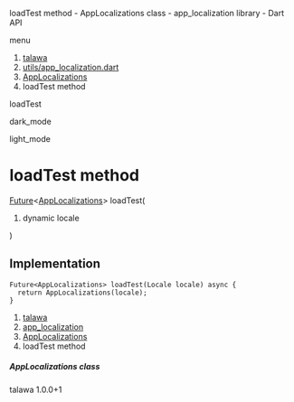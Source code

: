 




loadTest method - AppLocalizations class - app\_localization library - Dart API







menu

1. [talawa](../../index.html)
2. [utils/app\_localization.dart](../../file-___home_harshil_Desktop_open-source_palisadoes_talawa_lib_utils_app_localization/)
3. [AppLocalizations](../../file-___home_harshil_Desktop_open-source_palisadoes_talawa_lib_utils_app_localization/AppLocalizations-class.html)
4. loadTest method

loadTest


dark\_mode

light\_mode




# loadTest method


[Future](https://api.flutter.dev/flutter/dart-core/Future-class.html)<[AppLocalizations](../../file-___home_harshil_Desktop_open-source_palisadoes_talawa_lib_utils_app_localization/AppLocalizations-class.html)>
loadTest(

1. dynamic locale

)

## Implementation

```
Future<AppLocalizations> loadTest(Locale locale) async {
  return AppLocalizations(locale);
}
```

 


1. [talawa](../../index.html)
2. [app\_localization](../../file-___home_harshil_Desktop_open-source_palisadoes_talawa_lib_utils_app_localization/)
3. [AppLocalizations](../../file-___home_harshil_Desktop_open-source_palisadoes_talawa_lib_utils_app_localization/AppLocalizations-class.html)
4. loadTest method

##### AppLocalizations class





talawa
1.0.0+1






